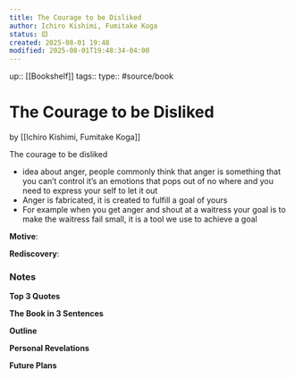 ```yaml
---
title: The Courage to be Disliked
author: Ichiro Kishimi, Fumitake Koga
status: 🟨
created: 2025-08-01 19:48
modified: 2025-08-01T19:48:34-04:00
---
```

up:: [[Bookshelf]]
tags:: 
type:: #source/book
# The Courage to be Disliked
by [[Ichiro Kishimi, Fumitake Koga]]

The courage to be disliked
-  idea about anger, people commonly think that anger is something that you can’t control it’s an emotions that pops out of no where and you need to express your self to let it out
- Anger is fabricated, it is created to fulfill a goal of yours
- For example when you get anger and shout at a waitress your goal is to make the waitress fail small, it is a tool we use to achieve a goal


**Motive**:
<!-- What motivated you to read this book? -->

**Rediscovery**:
<!-- In what situation would anticipate applying the contents of this book to your life?-->

### Notes
**Top 3 Quotes**
<!-- Top 3 Quotes -->

**The Book in 3 Sentences**
<!-- No more than a couple paragraphs summarizing this BOOK -->


**Outline**
<!-- Atomic Notes Permanent notes from this books -->


**Personal Revelations**
<!-- Connections and insights to your own life -->


**Future Plans**
<!-- How to convert this new knowledge into actions into your own life -->